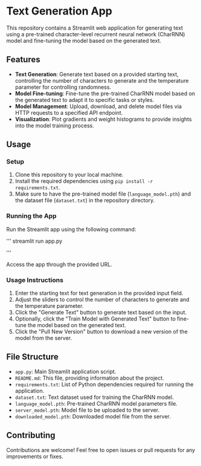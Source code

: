 # Text Generation App

This repository contains a Streamlit web application for generating text using a pre-trained character-level recurrent neural network (CharRNN) model and fine-tuning the model based on the generated text.

## Features

- **Text Generation**: Generate text based on a provided starting text, controlling the number of characters to generate and the temperature parameter for controlling randomness.
- **Model Fine-tuning**: Fine-tune the pre-trained CharRNN model based on the generated text to adapt it to specific tasks or styles.
- **Model Management**: Upload, download, and delete model files via HTTP requests to a specified API endpoint.
- **Visualization**: Plot gradients and weight histograms to provide insights into the model training process.

## Usage

### Setup

1. Clone this repository to your local machine.
2. Install the required dependencies using `pip install -r requirements.txt`.
3. Make sure to have the pre-trained model file (`language_model.pth`) and the dataset file (`dataset.txt`) in the repository directory.

### Running the App

Run the Streamlit app using the following command:

'''
streamlit run app.py

'''


Access the app through the provided URL.

### Usage Instructions

1. Enter the starting text for text generation in the provided input field.
2. Adjust the sliders to control the number of characters to generate and the temperature parameter.
3. Click the "Generate Text" button to generate text based on the input.
4. Optionally, click the "Train Model with Generated Text" button to fine-tune the model based on the generated text.
5. Click the "Pull New Version" button to download a new version of the model from the server.

## File Structure

- `app.py`: Main Streamlit application script.
- `README.md`: This file, providing information about the project.
- `requirements.txt`: List of Python dependencies required for running the application.
- `dataset.txt`: Text dataset used for training the CharRNN model.
- `language_model.pth`: Pre-trained CharRNN model parameters file.
- `server_model.pth`: Model file to be uploaded to the server.
- `downloaded_model.pth`: Downloaded model file from the server.

## Contributing

Contributions are welcome! Feel free to open issues or pull requests for any improvements or fixes.
